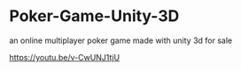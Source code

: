 # Poker-Game-Unity-3D
an online multiplayer poker game made with unity 3d for sale

https://youtu.be/v-CwUNJ1tjU
